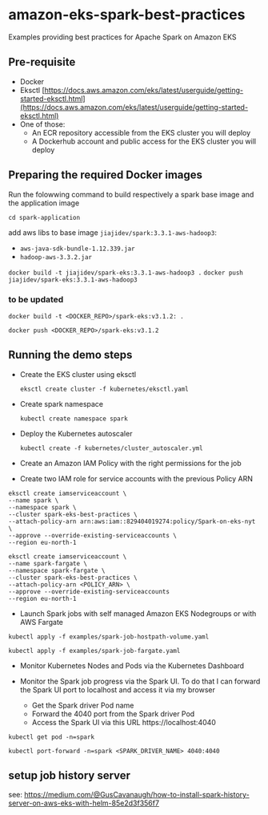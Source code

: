 # amazon-eks-spark-best-practices
Examples providing best practices for Apache Spark on Amazon EKS

## Pre-requisite

 * Docker
 * Eksctl [https://docs.aws.amazon.com/eks/latest/userguide/getting-started-eksctl.html](https://docs.aws.amazon.com/eks/latest/userguide/getting-started-eksctl.html)
 * One of those:
    * An ECR repository accessible from the EKS cluster you will deploy
     * A Dockerhub account and public access for the EKS cluster you will deploy 
     
## Preparing the required Docker images

Run the folowwing command to build respectively a spark base image and the application image
   
   `cd spark-application`

   add aws libs to base image `jiajidev/spark:3.3.1-aws-hadoop3`:
   - `aws-java-sdk-bundle-1.12.339.jar`
   - `hadoop-aws-3.3.2.jar`

   `docker build -t jiajidev/spark-eks:3.3.1-aws-hadoop3 .`
   `docker push jiajidev/spark-eks:3.3.1-aws-hadoop3`
### to be updated
   `docker build -t <DOCKER_REPO>/spark-eks:v3.1.2: .`
   
   `docker push <DOCKER_REPO>/spark-eks:v3.1.2`
   
## Running the demo steps

 * Create the EKS cluster using eksctl
 
   `eksctl create cluster -f kubernetes/eksctl.yaml`

 * Create spark namespace
 
   `kubectl create namespace spark`
   
 * Deploy the Kubernetes autoscaler
 
   `kubectl create -f kubernetes/cluster_autoscaler.yml`
 
 * Create an Amazon IAM Policy with the right permissions for the job
   
 * Create two IAM role for service accounts with the previous Policy ARN
```
eksctl create iamserviceaccount \
--name spark \
--namespace spark \
--cluster spark-eks-best-practices \
--attach-policy-arn arn:aws:iam::829404019274:policy/Spark-on-eks-nyt \
--approve --override-existing-serviceaccounts \
--region eu-north-1
```
```
eksctl create iamserviceaccount \
--name spark-fargate \
--namespace spark-fargate \
--cluster spark-eks-best-practices \
--attach-policy-arn <POLICY_ARN> \
--approve --override-existing-serviceaccounts
--region eu-north-1
```

 * Launch Spark jobs with self managed Amazon EKS Nodegroups or with AWS Fargate

`kubectl apply -f examples/spark-job-hostpath-volume.yaml`

`kubectl apply -f examples/spark-job-fargate.yaml`

 * Monitor Kubernetes Nodes and Pods via the Kubernetes Dashboard

 * Monitor the Spark job progress via the Spark UI. To do that I can forward the Spark UI port to localhost and access it via my browser
   * Get the Spark driver Pod name
   * Forward the 4040 port from the Spark driver Pod
   * Access the Spark UI via this URL https://localhost:4040

`kubectl get pod -n=spark`
   

`kubectl port-forward -n=spark <SPARK_DRIVER_NAME> 4040:4040`

## setup job history server
see: https://medium.com/@GusCavanaugh/how-to-install-spark-history-server-on-aws-eks-with-helm-85e2d3f356f7
